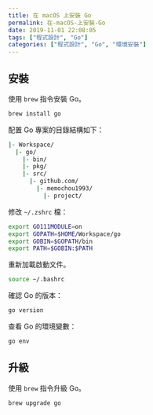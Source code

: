 ```yaml
---
title: 在 macOS 上安裝 Go
permalink: 在-macOS-上安裝-Go
date: 2019-11-01 22:08:05
tags: ["程式設計", "Go"]
categories: ["程式設計", "Go", "環境安裝"]
---
```


## 安裝

使用 `brew` 指令安裝 Go。

```BASH
brew install go
```

配置 Go 專案的目錄結構如下：

```BASH
|- Workspace/
  |- go/
    |- bin/
    |- pkg/
    |- src/
      |- github.com/
        |- memochou1993/
          |- project/
```

修改 `~/.zshrc` 檔：

```BASH
export GO111MODULE=on
export GOPATH=$HOME/Workspace/go
export GOBIN=$GOPATH/bin
export PATH=$GOBIN:$PATH
```

重新加載啟動文件。

```BASH
source ~/.bashrc
```

確認 Go 的版本：

```BASH
go version
```

查看 Go 的環境變數：

```BASH
go env
```

## 升級

使用 `brew` 指令升級 Go。

```BASH
brew upgrade go
```
